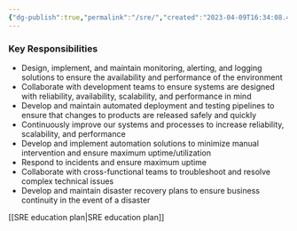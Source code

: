 ```yaml
---
{"dg-publish":true,"permalink":"/sre/","created":"2023-04-09T16:34:08.441-04:00","updated":"2023-04-09T16:42:59.670-04:00"}
---
```



### Key Responsibilities

- Design, implement, and maintain monitoring, alerting, and logging solutions to ensure the availability and performance of the environment
- Collaborate with development teams to ensure systems are designed with reliability, availability, scalability, and performance in mind
- Develop and maintain automated deployment and testing pipelines to ensure that changes to products are released safely and quickly
- Continuously improve our systems and processes to increase reliability, scalability, and performance
- Develop and implement automation solutions to minimize manual intervention and ensure maximum uptime/utilization
- Respond to incidents and ensure maximum uptime
- Collaborate with cross-functional teams to troubleshoot and resolve complex technical issues
- Develop and maintain disaster recovery plans to ensure business continuity in the event of a disaster

[[SRE education plan\|SRE education plan]]